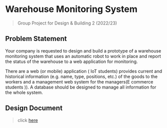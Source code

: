 # Warehouse Monitoring System

> Group Project for Design & Building 2 (2022/23)

## Problem Statement

Your company is requested to design and build a prototype of a warehouse monitoring system that uses an automatic robot to work in place and report the status of the warehouse to a web application for monitoring.

There are a web (or mobile) application ( IoT students) provides current and historical information (e.g. name, type, positions, etc.) of the goods to the workers and a management web system for the managers(E commerce students )). A database should be designed to manage all information for the whole system.

## Design Document

> click [here](https://www.mubucm.com/doc/sxS2sAubUG)
